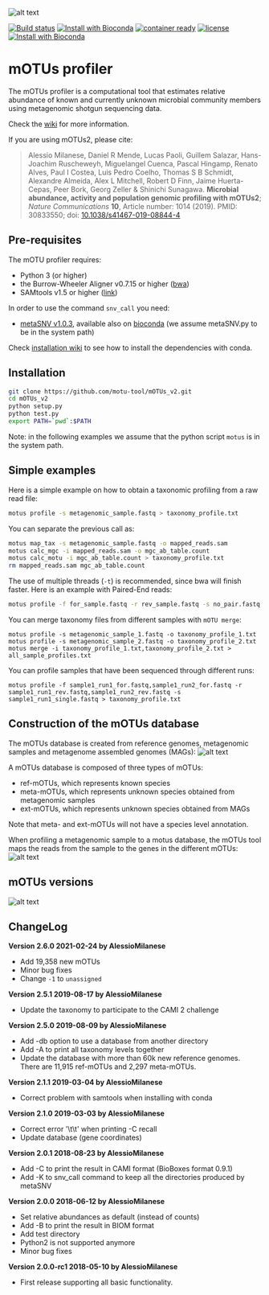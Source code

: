 ![alt text](https://github.com/motu-tool/mOTUs_v2/blob/master/pics/motu_logo.png)

[![Build status](https://ci.appveyor.com/api/projects/status/0x4veuuoabm6018v/branch/master?svg=true)](https://ci.appveyor.com/project/AlessioMilanese/motus-v2/branch/master)
[![Install with Bioconda](https://anaconda.org/bioconda/motus/badges/installer/conda.svg)](https://anaconda.org/bioconda/motus)
[![container ready](https://quay.io/repository/biocontainers/motus/status)](https://quay.io/repository/biocontainers/motus)
[![license](https://anaconda.org/bioconda/motus/badges/license.svg)](https://github.com/motu-tool/mOTUs_v2/blob/master/LICENSE)
[![Install with Bioconda](https://img.shields.io/conda/dn/bioconda/motus.svg?style=flat)](https://anaconda.org/bioconda/motus)


mOTUs profiler
========

The mOTUs profiler is a computational tool that estimates relative abundance of known and currently unknown microbial community members using metagenomic shotgun sequencing data.

Check the [wiki](https://github.com/motu-tool/mOTUs_v2/wiki) for more information.

If you are using mOTUs2, please cite:

> Alessio Milanese, Daniel R Mende, Lucas Paoli, Guillem Salazar, Hans-Joachim Ruscheweyh, Miguelangel Cuenca,
> Pascal Hingamp, Renato Alves, Paul I Costea, Luis Pedro Coelho, Thomas S B Schmidt,
> Alexandre Almeida, Alex L Mitchell, Robert D Finn, Jaime Huerta-Cepas,
> Peer Bork, Georg Zeller & Shinichi Sunagawa.
> **Microbial abundance, activity and population genomic profiling with mOTUs2**; _Nature Communications_ **10**, Article number: 1014 (2019).
> PMID: 30833550;
> doi: [10.1038/s41467-019-08844-4](https://www.nature.com/articles/s41467-019-08844-4)


Pre-requisites
--------------

The mOTU profiler requires:
* Python 3 (or higher)
* the Burrow-Wheeler Aligner v0.7.15 or higher ([bwa](https://github.com/lh3/bwa))
* SAMtools v1.5 or higher ([link](http://www.htslib.org/download/))

In order to use the command ```snv_call``` you need:
* [metaSNV v1.0.3](https://git.embl.de/costea/metaSNV), available also on [bioconda](https://anaconda.org/bioconda/metasnv) (we assume metaSNV.py to be in the system path)

Check [installation wiki](https://github.com/motu-tool/mOTUs_v2/wiki/Installation) to see how to install the dependencies with conda.

Installation
--------------
```bash
git clone https://github.com/motu-tool/mOTUs_v2.git
cd mOTUs_v2
python setup.py
python test.py
export PATH=`pwd`:$PATH
```

Note: in the following examples we assume that the python script ```motus``` is in the system path.


Simple examples
--------------
Here is a simple example on how to obtain a taxonomic profiling from a raw read file:

```bash
motus profile -s metagenomic_sample.fastq > taxonomy_profile.txt
```

You can separate the previous call as:
```bash
motus map_tax -s metagenomic_sample.fastq -o mapped_reads.sam
motus calc_mgc -i mapped_reads.sam -o mgc_ab_table.count
motus calc_motu -i mgc_ab_table.count > taxonomy_profile.txt
rm mapped_reads.sam mgc_ab_table.count
```


The use of multiple threads (`-t`) is recommended, since bwa will finish faster. Here is an example with Paired-End reads:

```bash
motus profile -f for_sample.fastq -r rev_sample.fastq -s no_pair.fastq -t 6 > taxonomy_profile.txt
```

You can merge taxonomy files from different samples with `mOTU merge`:

```shell
motus profile -s metagenomic_sample_1.fastq -o taxonomy_profile_1.txt
motus profile -s metagenomic_sample_2.fastq -o taxonomy_profile_2.txt
motus merge -i taxonomy_profile_1.txt,taxonomy_profile_2.txt > all_sample_profiles.txt
```

You can profile samples that have been sequenced through different runs:
```shell
motus profile -f sample1_run1_for.fastq,sample1_run2_for.fastq -r sample1_run1_rev.fastq,sample1_run2_rev.fastq -s sample1_run1_single.fastq > taxonomy_profile.txt
```

Construction of the mOTUs database
--------------
The mOTUs database is created from reference genomes, metagenomic samples and metagenome assembled genomes (MAGs):
![alt text](https://www.embl.de/download/zeller/milanese/temp/motus_type.png)

A mOTUs database is composed of three types of mOTUs:
- ref-mOTUs, which represents known species
- meta-mOTUs, which represents unknown species obtained from metagenomic samples
- ext-mOTUs, which represents unknown species obtained from MAGs

Note that meta- and ext-mOTUs will not have a species level annotation.

When profiling a metagenomic sample to a motus database, the mOTUs tool maps the reads from the sample to the genes in the different mOTUs:
![alt text](https://www.embl.de/download/zeller/milanese/temp/tax_profiling.png)

mOTUs versions
--------------
![alt text](https://github.com/motu-tool/mOTUs_v2/blob/master/pics/mOTUs_versions.png)

ChangeLog
--------------
**Version 2.6.0 2021-02-24 by AlessioMilanese**
* Add 19,358 new mOTUs
* Minor bug fixes
* Change `-1` to `unassigned`

**Version 2.5.1 2019-08-17 by AlessioMilanese**
* Update the taxonomy to participate to the CAMI 2 challenge

**Version 2.5.0 2019-08-09 by AlessioMilanese**
* Add -db option to use a database from another directory
* Add -A to print all taxonomy levels together
* Update the database with more than 60k new reference genomes. There are 11,915 ref-mOTUs and 2,297 meta-mOTUs.

**Version 2.1.1 2019-03-04 by AlessioMilanese**
* Correct problem with samtools when installing with conda

**Version 2.1.0 2019-03-03 by AlessioMilanese**
* Correct error \'\t\t\' when printing -C recall
* Update database (gene coordinates)

**Version 2.0.1 2018-08-23 by AlessioMilanese**
* Add -C to print the result in CAMI format (BioBoxes format 0.9.1)
* Add -K to snv_call command to keep all the directories produced by metaSNV

**Version 2.0.0 2018-06-12 by AlessioMilanese**
* Set relative abundances as default (instead of counts)
* Add -B to print the result in BIOM format
* Add test directory
* Python2 is not supported anymore
* Minor bug fixes

**Version 2.0.0-rc1 2018-05-10 by AlessioMilanese**
* First release supporting all basic functionality.
